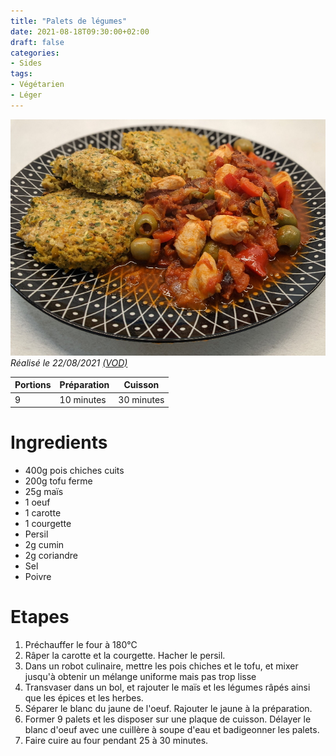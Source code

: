 ```yaml
---
title: "Palets de légumes"
date: 2021-08-18T09:30:00+02:00
draft: false
categories:
- Sides
tags:
- Végétarien
- Léger
---
```


![Poulet au chorizo et palets de légumes](/illust/poulet-chorizo-palets-legumes.jpg#center)
*Réalisé le 22/08/2021 [(VOD)](https://www.twitch.tv/videos/1125960699)*

| Portions | Préparation | Cuisson    |
|----------|-------------|------------|
|9         |10 minutes   |30 minutes  |

# Ingredients

- 400g pois chiches cuits
- 200g tofu ferme
- 25g maïs
- 1 oeuf
- 1 carotte
- 1 courgette
- Persil
- 2g cumin
- 2g coriandre
- Sel
- Poivre

# Etapes

1) Préchauffer le four à 180°C
2) Râper la carotte et la courgette. Hacher le persil.
3) Dans un robot culinaire, mettre les pois chiches et le tofu, et mixer jusqu'à obtenir un mélange uniforme mais pas trop lisse
4) Transvaser dans un bol, et rajouter le maïs et les légumes râpés ainsi que les épices et les herbes.
5) Séparer le blanc du jaune de l'oeuf. Rajouter le jaune à la préparation.
6) Former 9 palets et les disposer sur une plaque de cuisson. Délayer le blanc d'oeuf avec une cuillère à soupe d'eau et badigeonner les palets.
7) Faire cuire au four pendant 25 à 30 minutes.
